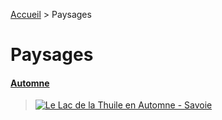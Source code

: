 [Accueil](./olivier3lanc/photographies#readme) > Paysages

# Paysages

#### [Automne](/paysages/automne#readme)
> [![Le Lac de la Thuile en Automne - Savoie](https://images.weserv.nl/?url=https://raw.githubusercontent.com/olivier3lanc/photographies/master/paysages/automne/lac_thuile_automne_mg_6008__mg_6012-5-images_size_3200x1600.webp&output=webp&w=976&dpr=2&q=40)](/paysages/automne#readme)




